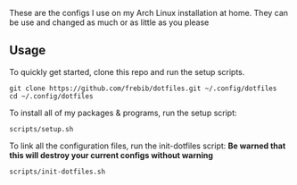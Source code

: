 These are the configs I use on my Arch Linux installation at home. They can be use and changed as much or as little as you please

## Usage
To quickly get started, clone this repo and run the setup scripts.

    git clone https://github.com/frebib/dotfiles.git ~/.config/dotfiles
    cd ~/.config/dotfiles

To install all of my packages & programs, run the setup script:

    scripts/setup.sh

To link all the configuration files, run the init-dotfiles script:
**Be warned that this will destroy your current configs without warning**

    scripts/init-dotfiles.sh
